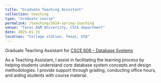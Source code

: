 ```yaml
---
title: "Graduate Teaching Assistant"
collection: teaching
type: "Graduate course"
permalink: /teaching/2024-spring-teaching
venue: "Texas A&M University, CSCE department"
date: 2025-01-15
location: "College station, Texas, USA"
---
```


Graduate Teaching Assistant for [CSCE 608 – Database Systems](https://people.engr.tamu.edu/j-chen3/courses/608-600/2025/courseweb.html)

As a Teaching Assistant, I assist in facilitating the learning process by helping students understand core database system concepts and design methodologies. I provide support through grading, conducting office hours, and aiding students with course material.
